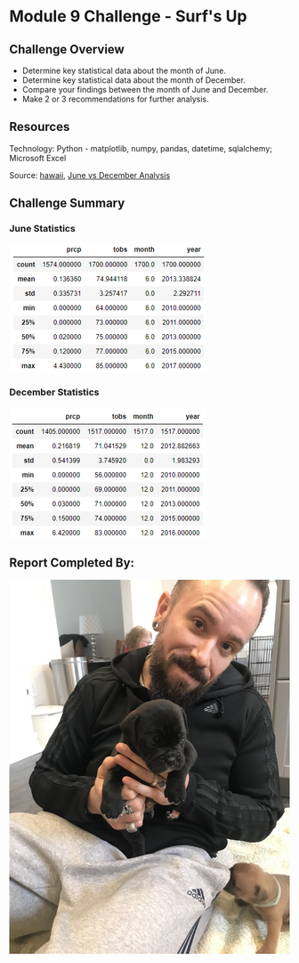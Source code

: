 # Module 9 Challenge - Surf's Up

## Challenge Overview

- Determine key statistical data about the month of June.
- Determine key statistical data about the month of December.
- Compare your findings between the month of June and December.
- Make 2 or 3 recommendations for further analysis.

## Resources
Technology: Python - matplotlib, numpy, pandas, datetime, sqlalchemy; Microsoft Excel

Source: [hawaii](hawaii.sqlite), [June vs December Analysis](june_vs_december_analysis.xlsx)

## Challenge Summary
### June Statistics
![](images/june_statistics.PNG)

### December Statistics
![](images/december_statistics.PNG)

## Report Completed By:
![](images/baby_sal.jpg)
